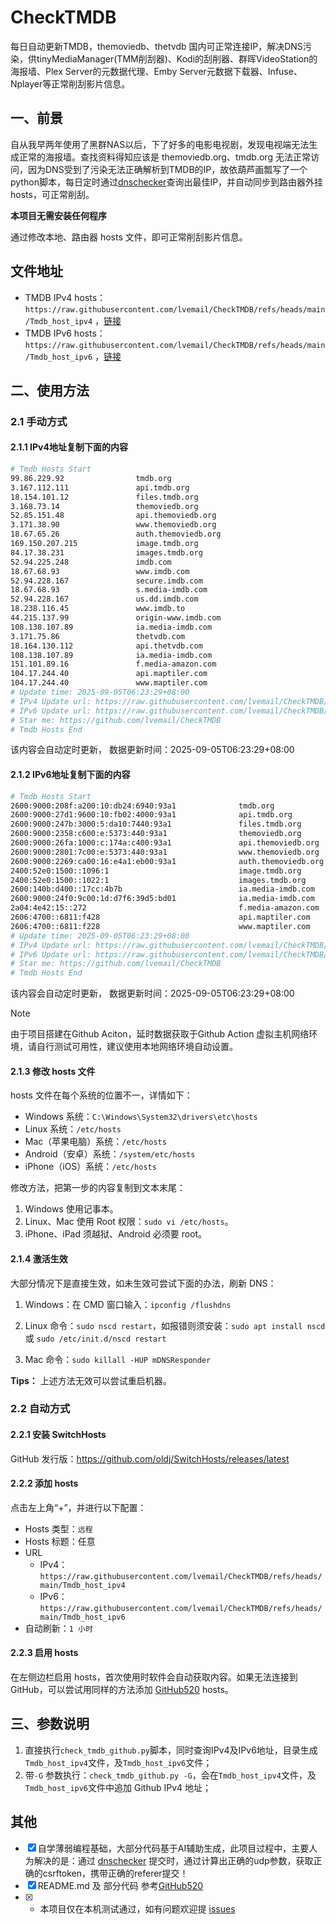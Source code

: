 # CheckTMDB

每日自动更新TMDB，themoviedb、thetvdb 国内可正常连接IP，解决DNS污染，供tinyMediaManager(TMM削刮器)、Kodi的刮削器、群晖VideoStation的海报墙、Plex Server的元数据代理、Emby Server元数据下载器、Infuse、Nplayer等正常削刮影片信息。

## 一、前景

自从我早两年使用了黑群NAS以后，下了好多的电影电视剧，发现电视端无法生成正常的海报墙。查找资料得知应该是 themoviedb.org、tmdb.org 无法正常访问，因为DNS受到了污染无法正确解析到TMDB的IP，故依葫芦画瓢写了一个python脚本，每日定时通过[dnschecker](https://dnschecker.org/)查询出最佳IP，并自动同步到路由器外挂hosts，可正常削刮。

**本项目无需安装任何程序**

通过修改本地、路由器 hosts 文件，即可正常削刮影片信息。

## 文件地址

- TMDB IPv4 hosts：`https://raw.githubusercontent.com/lvemail/CheckTMDB/refs/heads/main/Tmdb_host_ipv4` ，[链接](https://raw.githubusercontent.com/lvemail/CheckTMDB/refs/heads/main/Tmdb_host_ipv4)
- TMDB IPv6 hosts：`https://raw.githubusercontent.com/lvemail/CheckTMDB/refs/heads/main/Tmdb_host_ipv6` ，[链接](https://raw.githubusercontent.com/lvemail/CheckTMDB/refs/heads/main/Tmdb_host_ipv6)

## 二、使用方法

### 2.1 手动方式

#### 2.1.1 IPv4地址复制下面的内容

```bash
# Tmdb Hosts Start
99.86.229.92                tmdb.org
3.167.112.111               api.tmdb.org
18.154.101.12               files.tmdb.org
3.168.73.14                 themoviedb.org
52.85.151.48                api.themoviedb.org
3.171.38.90                 www.themoviedb.org
18.67.65.26                 auth.themoviedb.org
169.150.207.215             image.tmdb.org
84.17.38.231                images.tmdb.org
52.94.225.248               imdb.com
18.67.68.93                 www.imdb.com
52.94.228.167               secure.imdb.com
18.67.68.93                 s.media-imdb.com
52.94.228.167               us.dd.imdb.com
18.238.116.45               www.imdb.to
44.215.137.99               origin-www.imdb.com
108.138.107.89              ia.media-imdb.com
3.171.75.86                 thetvdb.com
18.164.130.112              api.thetvdb.com
108.138.107.89              ia.media-imdb.com
151.101.89.16               f.media-amazon.com
104.17.244.40               api.maptiler.com
104.17.244.40               www.maptiler.com
# Update time: 2025-09-05T06:23:29+08:00
# IPv4 Update url: https://raw.githubusercontent.com/lvemail/CheckTMDB/refs/heads/main/Tmdb_host_ipv4
# IPv6 Update url: https://raw.githubusercontent.com/lvemail/CheckTMDB/refs/heads/main/Tmdb_host_ipv6
# Star me: https://github.com/lvemail/CheckTMDB
# Tmdb Hosts End

```

该内容会自动定时更新， 数据更新时间：2025-09-05T06:23:29+08:00

#### 2.1.2 IPv6地址复制下面的内容

```bash
# Tmdb Hosts Start
2600:9000:208f:a200:10:db24:6940:93a1              tmdb.org
2600:9000:27d1:9600:10:fb02:4000:93a1              api.tmdb.org
2600:9000:247b:3000:5:da10:7440:93a1               files.tmdb.org
2600:9000:2358:c600:e:5373:440:93a1                themoviedb.org
2600:9000:26fa:1000:c:174a:c400:93a1               api.themoviedb.org
2600:9000:2801:7c00:e:5373:440:93a1                www.themoviedb.org
2600:9000:2269:ca00:16:e4a1:eb00:93a1              auth.themoviedb.org
2400:52e0:1500::1096:1                             image.tmdb.org
2400:52e0:1500::1022:1                             images.tmdb.org
2600:140b:d400::17cc:4b7b                          ia.media-imdb.com
2600:9000:24f0:9c00:1d:d7f6:39d5:bd01              ia.media-imdb.com
2a04:4e42:15::272                                  f.media-amazon.com
2606:4700::6811:f428                               api.maptiler.com
2606:4700::6811:f228                               www.maptiler.com
# Update time: 2025-09-05T06:23:29+08:00
# IPv4 Update url: https://raw.githubusercontent.com/lvemail/CheckTMDB/refs/heads/main/Tmdb_host_ipv4
# IPv6 Update url: https://raw.githubusercontent.com/lvemail/CheckTMDB/refs/heads/main/Tmdb_host_ipv6
# Star me: https://github.com/lvemail/CheckTMDB
# Tmdb Hosts End

```

该内容会自动定时更新， 数据更新时间：2025-09-05T06:23:29+08:00

> [!NOTE]
> 由于项目搭建在Github Aciton，延时数据获取于Github Action 虚拟主机网络环境，请自行测试可用性，建议使用本地网络环境自动设置。

#### 2.1.3 修改 hosts 文件

hosts 文件在每个系统的位置不一，详情如下：

- Windows 系统：`C:\Windows\System32\drivers\etc\hosts`
- Linux 系统：`/etc/hosts`
- Mac（苹果电脑）系统：`/etc/hosts`
- Android（安卓）系统：`/system/etc/hosts`
- iPhone（iOS）系统：`/etc/hosts`

修改方法，把第一步的内容复制到文本末尾：

1. Windows 使用记事本。
2. Linux、Mac 使用 Root 权限：`sudo vi /etc/hosts`。
3. iPhone、iPad 须越狱、Android 必须要 root。

#### 2.1.4 激活生效

大部分情况下是直接生效，如未生效可尝试下面的办法，刷新 DNS：

1. Windows：在 CMD 窗口输入：`ipconfig /flushdns`

2. Linux 命令：`sudo nscd restart`，如报错则须安装：`sudo apt install nscd` 或 `sudo /etc/init.d/nscd restart`

3. Mac 命令：`sudo killall -HUP mDNSResponder`

**Tips：** 上述方法无效可以尝试重启机器。

### 2.2 自动方式

#### 2.2.1 安装 SwitchHosts

GitHub 发行版：https://github.com/oldj/SwitchHosts/releases/latest

#### 2.2.2 添加 hosts

点击左上角“+”，并进行以下配置：

- Hosts 类型：`远程`
- Hosts 标题：任意
- URL
    - IPv4：`https://raw.githubusercontent.com/lvemail/CheckTMDB/refs/heads/main/Tmdb_host_ipv4`
    - IPv6：`https://raw.githubusercontent.com/lvemail/CheckTMDB/refs/heads/main/Tmdb_host_ipv6`
- 自动刷新：`1 小时`

#### 2.2.3 启用 hosts

在左侧边栏启用 hosts，首次使用时软件会自动获取内容。如果无法连接到 GitHub，可以尝试用同样的方法添加 [GitHub520](https://github.com/521xueweihan/GitHub520) hosts。

## 三、参数说明

1. 直接执行`check_tmdb_github.py`脚本，同时查询IPv4及IPv6地址，目录生成`Tmdb_host_ipv4`文件，及`Tmdb_host_ipv6`文件；
2. 带`-G` 参数执行：`check_tmdb_github.py -G`，会在`Tmdb_host_ipv4`文件，及`Tmdb_host_ipv6`文件中追加 Github IPv4 地址；

## 其他

- [x] 自学薄弱编程基础，大部分代码基于AI辅助生成，此项目过程中，主要人为解决的是：通过 [dnschecker](https://dnschecker.org/) 提交时，通过计算出正确的udp参数，获取正确的csrftoken，携带正确的referer提交！
- [x] README.md 及 部分代码 参考[GitHub520](https://github.com/521xueweihan/GitHub520)
- [x] * 本项目仅在本机测试通过，如有问题欢迎提 [issues](https://github.com/lvemail/CheckTMDB/issues/new)
